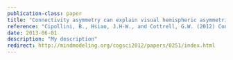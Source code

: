```yaml
---
publication-class: paper
title: "Connectivity asymmetry can explain visual hemispheric asymmetries in local/global, face, and spatial frequency processing"
reference: "Cipollini, B., Hsiao, J.H-W., and Cottrell, G.W. (2012) Connectivity asymmetry can explain visual hemispheric asymmetries in local/global, face, and spatial frequency processing. In N. Miyake, D. Peebles, & R. P. Cooper (Eds.), Proceedings of the 34th Annual Conference of the Cognitive Science Society. Austin, TX: Cognitive Science Society."
date: 2013-06-01
description: "My description"
redirect: http://mindmodeling.org/cogsci2012/papers/0251/index.html
---
```


